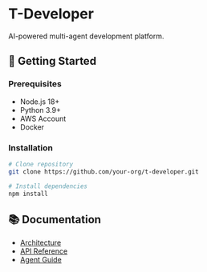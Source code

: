 # T-Developer

AI-powered multi-agent development platform.

## 🚀 Getting Started

### Prerequisites
- Node.js 18+
- Python 3.9+
- AWS Account
- Docker

### Installation
```bash
# Clone repository
git clone https://github.com/your-org/t-developer.git

# Install dependencies
npm install
```

## 📚 Documentation
- [Architecture](./docs/architecture.md)
- [API Reference](./docs/api.md)
- [Agent Guide](./docs/agents.md)
